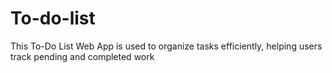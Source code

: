 # To-do-list
This To-Do List Web App is used to organize tasks efficiently, helping users track pending and completed work
